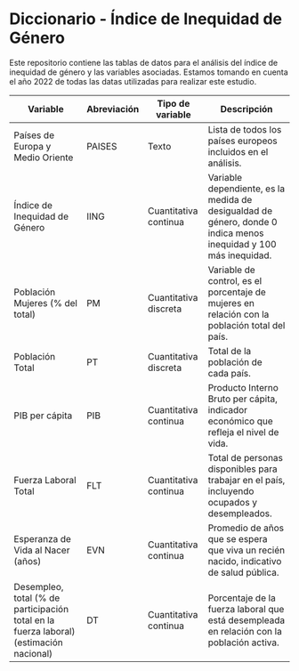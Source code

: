 # Diccionario - Índice de Inequidad de Género
Este repositorio contiene las tablas de datos para el análisis del índice de inequidad de género y las variables asociadas.
Estamos tomando en cuenta el año 2022 de todas las datas utilizadas para realizar este estudio.

| Variable                                                        | Abreviación | Tipo de variable           | Descripción                                                                                 |
|-----------------------------------------------------------------|-------------|-----------------------------|---------------------------------------------------------------------------------------------|
| Países de Europa y Medio Oriente                                | PAISES      | Texto                       | Lista de todos los países europeos incluidos en el análisis.                               |
| Índice de Inequidad de Género                                  | IING        | Cuantitativa continua       | Variable dependiente, es la medida de desigualdad de género, donde 0 indica menos inequidad y 100 más inequidad.      |
| Población Mujeres (% del total)                                 | PM          | Cuantitativa discreta       | Variable de control, es el porcentaje de mujeres en relación con la población total del país.                         |
| Población Total                                                 | PT          | Cuantitativa discreta       | Total de la población de cada país.                                                        |
| PIB per cápita                                                 | PIB         | Cuantitativa continua       | Producto Interno Bruto per cápita, indicador económico que refleja el nivel de vida.       |
| Fuerza Laboral Total                                           | FLT         | Cuantitativa continua       | Total de personas disponibles para trabajar en el país, incluyendo ocupados y desempleados.|
| Esperanza de Vida al Nacer (años)                              | EVN         | Cuantitativa continua       | Promedio de años que se espera que viva un recién nacido, indicativo de salud pública.    |
| Desempleo, total (% de participación total en la fuerza laboral) (estimación nacional) | DT | Cuantitativa continua       | Porcentaje de la fuerza laboral que está desempleada en relación con la población activa.   |

